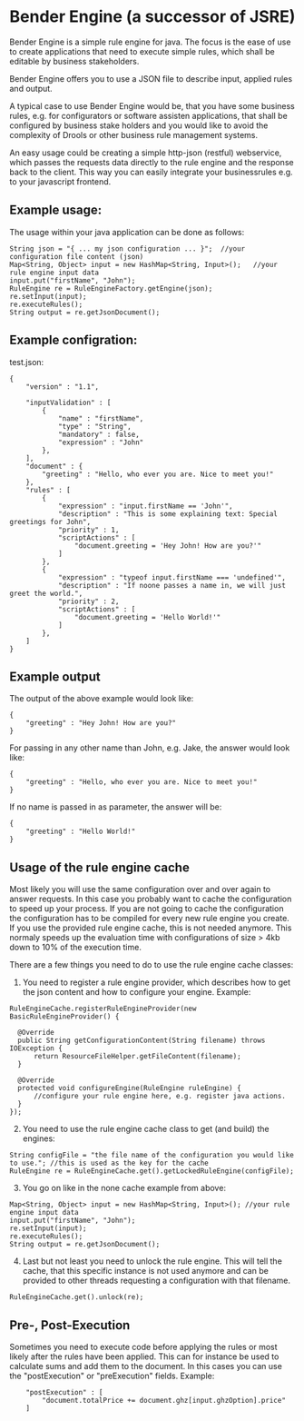 # Bender Engine (a successor of JSRE)

Bender Engine is a simple rule engine for java. The focus is the ease of use to create applications 
that need to execute simple rules, which shall be editable by business stakeholders.

Bender Engine offers you to use a JSON file to describe input, applied rules and output.

A typical case to use Bender Engine would be, that you have some business rules, e.g. for configurators
or software assisten applications, that shall be configured by business stake holders
and you would like to avoid the complexity of Drools or other business rule management systems.

An easy usage could be creating a simple http-json (restful) webservice, which passes
the requests data directly to the rule engine and the response back to the client.
This way you can easily integrate your businessrules e.g. to your javascript frontend.


## Example usage:
The usage within your java application can be done as follows:

```
String json = "{ ... my json configuration ... }";	//your configuration file content (json)
Map<String, Object> input = new HashMap<String, Input>();	//your rule engine input data
input.put("firstName", "John");
RuleEngine re = RuleEngineFactory.getEngine(json);
re.setInput(input);
re.executeRules();
String output = re.getJsonDocument();
```

## Example configration:

test.json:
```
{
	"version" : "1.1",
	
	"inputValidation" : [
		{
			"name" : "firstName",
			"type" : "String",
			"mandatory" : false,
			"expression" : "John"
		},
	],
	"document" : {
		"greeting" : "Hello, who ever you are. Nice to meet you!"
	},
	"rules" : [
		{
			"expression" : "input.firstName == 'John'",
			"description" : "This is some explaining text: Special greetings for John",
			"priority" : 1,
			"scriptActions" : [
				"document.greeting = 'Hey John! How are you?'"
			]
		},
		{
			"expression" : "typeof input.firstName === 'undefined'",
			"description" : "If noone passes a name in, we will just greet the world.",
			"priority" : 2,
			"scriptActions" : [
				"document.greeting = 'Hello World!'"
			]
		},
	]
}
```

## Example output
The output of the above example would look like:
```
{
	"greeting" : "Hey John! How are you?"
}
```
For passing in any other name than John, e.g. Jake, the answer would look like:
```
{
	"greeting" : "Hello, who ever you are. Nice to meet you!"
}
```
If no name is passed in as parameter, the answer will be:
```
{
	"greeting" : "Hello World!"
}
```


## Usage of the rule engine cache

Most likely you will use the same configuration over and over again to answer requests. 
In this case you probably want to cache the configuration to speed up your process.
If you are not going to cache the configuration the configuration has to be compiled
for every new rule engine you create. If you use the provided rule engine cache,
this is not needed anymore. This normaly speeds up the evaluation time with configurations
of size > 4kb down to 10% of the execution time.

There are a few things you need to do to use the rule engine cache classes:

1. You need to register a rule engine provider, which describes how to get the json content
and how to configure your engine.
Example:

  ```
  RuleEngineCache.registerRuleEngineProvider(new BasicRuleEngineProvider() {

	@Override
	public String getConfigurationContent(String filename) throws IOException {
		return ResourceFileHelper.getFileContent(filename);
	}

	@Override
	protected void configureEngine(RuleEngine ruleEngine) {
		//configure your rule engine here, e.g. register java actions. 
	}
  });
  ```
  
2. You need to use the rule engine cache class to get (and build) the engines:
  
  ```
  String configFile = "the file name of the configuration you would like to use."; //this is used as the key for the cache
  RuleEngine re = RuleEngineCache.get().getLockedRuleEngine(configFile);
  ```
  
3. You go on like in the none cache example from above:
  
  ```
  Map<String, Object> input = new HashMap<String, Input>();	//your rule engine input data
  input.put("firstName", "John");
  re.setInput(input);
  re.executeRules();
  String output = re.getJsonDocument();
  ```

4. Last but not least you need to unlock the rule engine. This will tell the cache,
that this specific instance is not used anymore and can be provided to other threads
requesting a configuration with that filename.

  ```
  RuleEngineCache.get().unlock(re);
  ```

## Pre-, Post-Execution
Sometimes you need to execute code before applying the rules or most likely after the rules have been applied.
This can for instance be used to calculate sums and add them to the document.
In this cases you can use the "postExecution" or "preExecution" fields.
Example:
```
	"postExecution" : [
		"document.totalPrice += document.ghz[input.ghzOption].price"
	]
```

